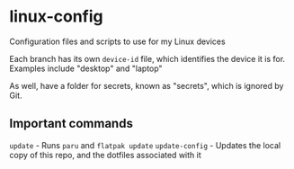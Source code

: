 # linux-config

Configuration files and scripts to use for my Linux devices 

Each branch has its own `device-id` file, which identifies the device it is for.
Examples include "desktop" and "laptop"

As well, have a folder for secrets, known as "secrets", which is ignored by Git.

## Important commands

`update` - Runs `paru` and `flatpak update`
`update-config` - Updates the local copy of this repo, and the dotfiles associated with it